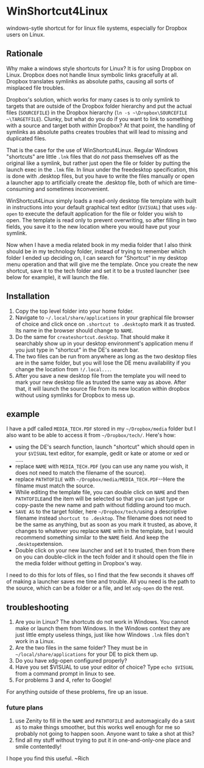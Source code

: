 # WinShortcut4Linux
windows-sytle shortcut for for linux file systems, especially for Dropbox users on Linux.

## Rationale

Why make a windows style shortcuts for Linux?  It is for using Dropbox on Linux.  Dropbox does not handle linux symbolic links gracefully at all. Dropbox translates symlinks as absolute paths, causing all sorts of misplaced file troubles.

Dropbox's solution, which works for many cases is to only symlink to targets that are outside of the Dropbox folder hierarchy and put the actual files (`SOURCEFILE`) in the Dropbox hierarchy (`ln -s ~\Dropbox\SOURCEFILE ~\TARGETFILE`). Clunky, but what do you do if you want to link to something with a source and target both *within* Dropbox?  At that point, the handling of symlinks as absolute paths creates troubles that will lead to missing and duplicated files.

That is the case for the use of WinShortcut4Linux.  Regular Windows "shortcuts" are little `.lnk` files that do *not* pass themselves off as the original like a symlink, but rather just open the file or folder by putting the launch exec in the `.lmk` file.  In linux under the freedesktop specification, this is done with .desktop files, but you have to write the files manually or open a launcher app to artificially create the .desktop file, both of which are time-consuming and sometimes inconvenient.   

WinShortcut4Linux simply loads a read-only  desktop file template with built in instructions  into your default graphical text editor (`$VISUAL`) that uses `xdg-open` to execute the default application for the file or folder you wish to open. The template is read only to prevent overwriting, so after filling in two fields, you save it to the new location where you would have put your symlink.  

Now when I have a media related book in my media folder that I also think should be in my technology folder, instead of trying to remember which folder I ended up deciding on, I can search for "Shortcut" in my desktop menu operation and  that will give me the template. Once you create the new shortcut, save it to the tech folder and set it to be a trusted launcher (see below for example), it will launch the file.

## Installation

1. Copy the top level folder into your home folder.  
2. Navigate to `~/.local/share/applications` in your graphical file browser of choice and click once on `.shortcut to .desktop`to mark it as trusted. Its name in the browser should change to `NAME`.  
3. Do the same for `createshortcut.desktop`. That should make it searchably show up in your desktop environment's application menu if you just type in "shortcut" in the DE's search bar.  
4. The two files can be run from anywhere as long as the two desktop files are in the same folder, but you will lose the DE menu availability if you change the location from `!/.local...`. 
5. After you save a new desktop file from the template you will need to mark your new desktop file as trusted the same way as above.  After that, it will launch the source file from its new location within dropbox without using symlinks for Dropbox to mess up.

## example

I have a pdf called `MEDIA_TECH.PDF` stored in my `~/Dropbox/media` folder but I also want to be able to access it from `~/Dropbox/tech/`.  Here's how:

- using the DE's search function, launch "shortcut" which should open in your `$VISUAL` text editor, for example, gedit or kate or atome or xed or .....
- replace `NAME` with `MEDIA_TECH.PDF` (you can use any name you wish, it does not need to match the filename of the source).
- replace `PATHTOFILE` with  `~/Dropbox/media/MEDIA_TECH.PDF`--Here the filname must match the source.
- While editing the template file, you can double click on `NAME` and then `PATHTOFILE`and the item will be selected so that you can just type or copy-paste the new name and path without fiddling around too much.  
- `SAVE AS` to the target folder, here `~/Dropbox/tech/`using a descriptive filename instead `shortcut to .desktop`.  The filename does not need to be the same as anything, but as soon as you mark it trusted, as above, it changes to whatever you replace `NAME` with in the template, but I would recommend something similar to the `NAME` field.  And keep the `.desktop`extension. 
- Double click on your new launcher and set it to trusted, then from there on you can double-click in the tech folder and it should open the file in the media folder without getting in Dropbox's way.

I need to do this for lots of files, so I find that the few seconds it shaves off of making a launcher saves me time and trouble.  All you need is the path to the source, which can be a folder or a file, and let `xdg-open` do the rest.  

## troubleshooting

1. Are you in Linux?  The shortcuts do not work in Windows.  You cannot make or launch them from Windows.  In the Windows context they are just little empty useless things, just like how Windows `.lnk` files don't work in a Linux.
2. Are the two files in the same folder?  They must be in `~/local/share/applications` for your DE to pick them up.  
3. Do you have xdg-open configured properly?
4. Have you set $VISUAL to use your editor of choice? Type `echo $VISUAL` from a command prompt in linux to see.  
5. For problems 3 and 4, refer to Google!

For anything outside of these problems, fire up an issue.

### future plans

1. use Zenity to fill in the `NAME` and `PATHTOFILE` and automagically do a `SAVE AS` to make things smoother, but this works well enough for me so probably not going to happen soon. Anyone want to take a shot at this?
2. find all my stuff without trying to put it in one-and-only-one place and smile contentedly!

I hope you find this useful.
~Rich



